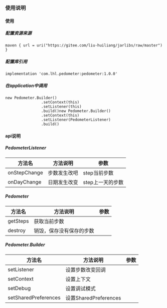 ###  使用说明
#### 使用
##### 配置资源来源
```
maven { url = uri("https://gitee.com/liu-huiliang/jarlibs/raw/master") }
```
##### 配置库引用
```
implementation 'com.lhl.pedometer:pedometer:1.0.0'
```

##### 在application中调用
```
new Pedometer.Builder()
                .setContext(this)
                .setListener(this)
                .build()new Pedometer.Builder()
                .setContext(this)
                .setListener(PedometerListener)
                .build()
```

#### api说明
##### PedometerListener
| 方法名 | 方法说明                   | 参数         |
| --- |------------------------|------------|
| onStepChange | 步数发生改吧                 | step当前步数   |
| onDayChange | 日期发生改变                 | step上一天的步数 |

##### Pedometer
| 方法名 | 方法说明                | 参数           |
| --- |---------------------|--------------|
| getSteps | 获取当前步数              |  |
| destroy | 销毁，保存没有保存的步数        |  |


##### Pedometer.Builder
| 方法名 | 方法说明                               | 参数           |
| --- |------------------------------------|--------------|
| setListener | 设置步数改变回调                           |  |
| setContext | 设置上下文                              |  |
| setDebug | 设置调试模式                             |  |
| setSharedPreferences | 设置SharedPreferences                |   |